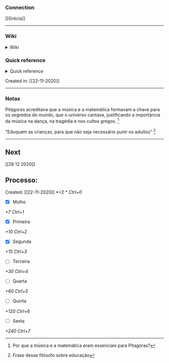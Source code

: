 ### Connection

[[Grécia]]

---

### Wiki

<details>
	<summary> Wiki </summary>
  <a href="https://www.wikiwand.com/pt/Pitágoras">GO!</a>
</details>

### Quick reference

<details>
	<summary> Quick reference </summary>
	
	 filósofo grego
</details>

Created in: [[22-11-2020]]

---
### Notas

Pitágoras acreditava que a música e a matemática formavam a chave para os segredos do mundo, que o universo cantava, justificando a importância da música na dança, na tragédia e nos cultos gregos. [^1]

[^1]: Por que a música e a matemática eram essenciais para Pitagóras?

"Eduquem as crianças, para que não seja necessário punir os adultos" [^2]

[^2]: Frase desse filósofo sobre educação


---

## Next
[[28 12 2020]]
## Processo:
Created: [[22-11-2020]]
*+2 *  *Ctrl+0*
- [x] Molho  

*+7*  *Ctrl+1*

- [x] Primeira 

*+10*  *Ctrl+2*

- [x] Segunda

*+15*  *Ctrl+3*

- [ ] Terceira 

*+30*  *Ctrl+4*

- [ ] Quarta 

*+60*  *Ctrl+5*

- [ ] Quinta 

*+120*  *Ctrl+6*

- [ ] Sexta 

*+240*  *Ctrl+7*


